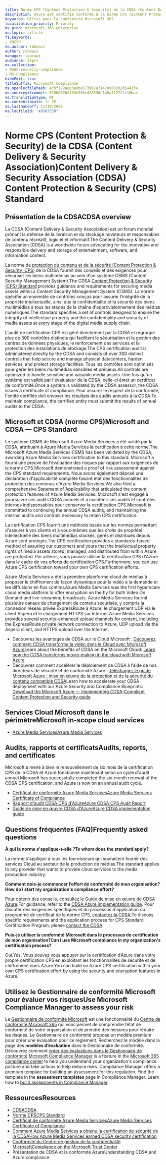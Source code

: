 ```yaml
---
title: Norme CPS (Content Protection & Security) de la CDSA (Content Delivery & Security Association)
description: Azure est certifié conforme à la norme CPS (Content Protection & Security) de la CDSA (Content Delivery & Security Association).
keywords: Offres pour la conformité Microsoft 365
localization_priority: Priority
ms.prod: microsoft-365-enterprise
ms.topic: article
f1.keywords:
- NOCSH
ms.author: robmazz
author: robmazz
manager: laurawi
audience: itpro
ms.collection:
- M365-security-compliance
- MS-Compliance
hideEdit: true
titleSuffix: Microsoft Compliance
ms.openlocfilehash: 4cbf17248b3a9ba573962a7147a9001b2d1442f4
ms.sourcegitcommit: 626b0076d133e588cd28598c149a7f272fc18bae
ms.translationtype: HT
ms.contentlocale: fr-FR
ms.lasthandoff: 11/30/2020
ms.locfileid: "49507330"
---
```

# <a name="content-delivery--security-association-cdsa-content-protection--security-cps-standard"></a><span data-ttu-id="7a47b-104">Norme CPS (Content Protection & Security) de la CDSA (Content Delivery & Security Association)</span><span class="sxs-lookup"><span data-stu-id="7a47b-104">Content Delivery & Security Association (CDSA) Content Protection & Security (CPS) Standard</span></span>

## <a name="cdsa-overview"></a><span data-ttu-id="7a47b-105">Présentation de la CDSA</span><span class="sxs-lookup"><span data-stu-id="7a47b-105">CDSA overview</span></span>

<span data-ttu-id="7a47b-106">La CDSA (Content Delivery & Security Association) est un forum mondial prônant la défense de la livraison et du stockage novateurs et responsables de contenu récréatif, logiciel et informatif.</span><span class="sxs-lookup"><span data-stu-id="7a47b-106">The Content Delivery & Security Association (CDSA) is a worldwide forum advocating for the innovative and responsible delivery and storage of entertainment, software, and information content.</span></span>

<span data-ttu-id="7a47b-107">La norme de [protection du contenu et de la sécurité (Content Protection & Security, CPS)](https://aka.ms/cdsa-standard) de la CDSA fournit des conseils et des exigences pour sécuriser les biens multimédias au sein d'un système CSMS (Content Security Management System).</span><span class="sxs-lookup"><span data-stu-id="7a47b-107">The CDSA [Content Protection & Security (CPS) Standard](https://aka.ms/cdsa-standard) provides guidance and requirements for securing media assets within a Content Security Management System (CSMS).</span></span> <span data-ttu-id="7a47b-108">La norme spécifie un ensemble de contrôles conçus pour assurer l'intégrité de la propriété intellectuelle, ainsi que la confidentialité et la sécurité des biens multimédias à tous les stades de la chaîne d'approvisionnement des médias numériques.</span><span class="sxs-lookup"><span data-stu-id="7a47b-108">The standard specifies a set of controls designed to ensure the integrity of intellectual property and the confidentiality and security of media assets at every stage of the digital media supply chain.</span></span>

<span data-ttu-id="7a47b-109">L'audit de certification CPS est géré directement par la CDSA et regroupe plus de 300 contrôles distincts qui facilitent la sécurisation et la gestion des centres de données physiques, le renforcement des services et la protection des installations de stockage.</span><span class="sxs-lookup"><span data-stu-id="7a47b-109">The CPS certification audit is administered directly by the CDSA and consists of over 300 distinct controls that help secure and manage physical datacenters, harden services, and protect storage facilities.</span></span> <span data-ttu-id="7a47b-110">Tous les contrôles sont optimisés pour gérer les biens multimédias sensibles et précieux.</span><span class="sxs-lookup"><span data-stu-id="7a47b-110">All controls are optimized to handle sensitive and valuable media assets.</span></span> <span data-ttu-id="7a47b-111">Une fois qu'un système est validé par l'évaluateur de la CDSA, celle-ci émet un certificat de conformité.</span><span class="sxs-lookup"><span data-stu-id="7a47b-111">Once a system is validated by the CDSA assessor, the CDSA issues a certificate of compliance.</span></span> <span data-ttu-id="7a47b-112">Pour assurer le respect de la conformité, l'entité certifiée doit envoyer les résultats des audits annuels à la CDSA.</span><span class="sxs-lookup"><span data-stu-id="7a47b-112">To maintain compliance, the certified entity must submit the results of annual audits to the CDSA.</span></span>

## <a name="microsoft-and-cdsa--cps-standard"></a><span data-ttu-id="7a47b-113">Microsoft et CDSA (norme CPS)</span><span class="sxs-lookup"><span data-stu-id="7a47b-113">Microsoft and CDSA — CPS Standard</span></span>

<span data-ttu-id="7a47b-114">Le système CSMS de Microsoft Azure Media Services a été validé par la CDSA, attribuant à Azure Media Services la certification à cette norme.</span><span class="sxs-lookup"><span data-stu-id="7a47b-114">The Microsoft Azure Media Services CSMS has been validated by the CDSA, awarding Azure Media Services certification to this standard.</span></span> <span data-ttu-id="7a47b-115">Microsoft a fourni une preuve de l'évaluation des risques par rapport aux exigences de la norme CPS.</span><span class="sxs-lookup"><span data-stu-id="7a47b-115">Microsoft demonstrated a proof of risk assessment against the CPS standard requirements.</span></span> <span data-ttu-id="7a47b-116">Nous avons également déposé une déclaration d'applicabilité complète faisant état des fonctionnalités de protection des contenus d'Azure Media Services.</span><span class="sxs-lookup"><span data-stu-id="7a47b-116">We also filed a comprehensive Statement of Applicability that articulated the content protection features of Azure Media Services.</span></span> <span data-ttu-id="7a47b-117">Microsoft s'est engagé à poursuivre ses audits CDSA annuels et à maintenir ses audits et contrôles internes indispensables pour conserver la certification CPS.</span><span class="sxs-lookup"><span data-stu-id="7a47b-117">Microsoft is committed to continuing the annual CDSA audits, and maintaining the internal audits and controls necessary to retain CPS certification.</span></span>

<span data-ttu-id="7a47b-118">La certification CPS fournit une méthode basée sur les normes permettant d'assurer à vos clients et à vous-mêmes que les droits de propriété intellectuelle des biens multimédias stockés, gérés et distribués depuis Azure sont protégés.</span><span class="sxs-lookup"><span data-stu-id="7a47b-118">The CPS certification provides a standards-based method of assuring our customers and yours that the intellectual property rights of media assets stored, managed, and distributed from within Azure are protected.</span></span> <span data-ttu-id="7a47b-119">Par ailleurs, vous pouvez utiliser la certification CPS d'Azure dans le cadre de vos efforts de certification CPS.</span><span class="sxs-lookup"><span data-stu-id="7a47b-119">Furthermore, you can use Azure CPS certification toward your own CPS certification efforts.</span></span>

<span data-ttu-id="7a47b-120">Azure Media Services a été la première plateforme cloud de médias à proposer le chiffrement de façon dynamique pour la vidéo à la demande et les diffusions en flux continu.</span><span class="sxs-lookup"><span data-stu-id="7a47b-120">Azure Media Services was the first hyperscale cloud media platform to offer encryption on the fly for both Video On Demand and live-streaming broadcasts.</span></span> <span data-ttu-id="7a47b-121">Azure Media Services fournit plusieurs canaux de chargement de contenu sécurisés, y compris la connexion réseau privée ExpressRoute à Azure, le chargement UDP via le client Aspera et le chargement HTTPS sur Internet.</span><span class="sxs-lookup"><span data-stu-id="7a47b-121">Azure Media Services provides several security-enhanced upload channels for content, including the ExpressRoute private network connection to Azure, UDP upload via the Aspera client, and HTTPS upload over the Internet.</span></span>

- <span data-ttu-id="7a47b-122">Découvrez les avantages de CDSA sur le Cloud Microsoft : [Découvrez comment CDSA transforme la vidéo dans le Cloud avec Microsoft Azure](https://customers.microsoft.com/story/cdsa-nonprofit-azure-sharepoint-office365-mobility-security-en)</span><span class="sxs-lookup"><span data-stu-id="7a47b-122">Learn about the benefits of CDSA on the Microsoft Cloud: [Learn how the CDSA transforms movie-making in the cloud with Microsoft Azure](https://customers.microsoft.com/story/cdsa-nonprofit-azure-sharepoint-office365-mobility-security-en)</span></span>
- <span data-ttu-id="7a47b-123">Découvrez comment accélérer le déploiement de CDSA à l’aide de nos directeurs de sécurité et de conformité Azure : [Télécharger le guide Microsoft Azure : mise en œuvre de la protection et de la sécurité du contenu compatible CDSA](https://gallery.technet.microsoft.com/Azure-Implementing-CDSA-8087c7a2)</span><span class="sxs-lookup"><span data-stu-id="7a47b-123">Learn how to accelerate your CDSA deployment with our Azure Security and Compliance Blueprints: [Download the Microsoft Azure — Implementing CDSA-Compliant Content Protection and Security guide](https://gallery.technet.microsoft.com/Azure-Implementing-CDSA-8087c7a2)</span></span>

## <a name="microsoft-in-scope-cloud-services"></a><span data-ttu-id="7a47b-124">Services Cloud Microsoft dans le périmètre</span><span class="sxs-lookup"><span data-stu-id="7a47b-124">Microsoft in-scope cloud services</span></span>

- [<span data-ttu-id="7a47b-125">Azure Media Services</span><span class="sxs-lookup"><span data-stu-id="7a47b-125">Azure Media Services</span></span>](https://aka.ms/AzureCompliance)

## <a name="audits-reports-and-certificates"></a><span data-ttu-id="7a47b-126">Audits, rapports et certificats</span><span class="sxs-lookup"><span data-stu-id="7a47b-126">Audits, reports, and certificates</span></span>

<span data-ttu-id="7a47b-127">Microsoft a mené à bien le renouvellement de six mois de la certification CPS de la CDSA et Azure fonctionne maintenant selon un cycle d'audit annuel.</span><span class="sxs-lookup"><span data-stu-id="7a47b-127">Microsoft has successfully completed the six-month renewal of the CDSA CPS certification, and Azure is now on an annual audit cycle.</span></span>

- [<span data-ttu-id="7a47b-128">Certificat de conformité Azure Media Services</span><span class="sxs-lookup"><span data-stu-id="7a47b-128">Azure Media Services Certificate of Compliance</span></span>](https://aka.ms/cdsa-cert)
- [<span data-ttu-id="7a47b-129">Rapport d'audit CDSA CPS d'Azure</span><span class="sxs-lookup"><span data-stu-id="7a47b-129">Azure CDSA CPS Audit Report</span></span>](https://aka.ms/AzureCDSACPSAuditReport)
- [<span data-ttu-id="7a47b-130">Guide de mise en œuvre CDSA d'Azure</span><span class="sxs-lookup"><span data-stu-id="7a47b-130">Azure CDSA implementation guide</span></span>](https://aka.ms/AzureCDSAImplementationGuide)

## <a name="frequently-asked-questions"></a><span data-ttu-id="7a47b-131">Questions fréquentes (FAQ)</span><span class="sxs-lookup"><span data-stu-id="7a47b-131">Frequently asked questions</span></span>

<span data-ttu-id="7a47b-132">**À qui la norme s'applique-t-elle ?**</span><span class="sxs-lookup"><span data-stu-id="7a47b-132">**To whom does the standard apply?**</span></span>

<span data-ttu-id="7a47b-133">La norme s'applique à tous les fournisseurs qui souhaitent fournir des services Cloud au secteur de la production de médias.</span><span class="sxs-lookup"><span data-stu-id="7a47b-133">The standard applies to any provider that wants to provide cloud services to the media production industry.</span></span>

<span data-ttu-id="7a47b-134">**Comment dois-je commencer l’effort de conformité de mon organisation?**</span><span class="sxs-lookup"><span data-stu-id="7a47b-134">**How do I start my organization's compliance effort?**</span></span>

<span data-ttu-id="7a47b-135">Pour obtenir des conseils, consultez le [Guide de mise en œuvre de CDSA Azure](https://aka.ms/cdsaprotectsecure).</span><span class="sxs-lookup"><span data-stu-id="7a47b-135">For guidance, refer to the [CDSA Azure implementation guide](https://aka.ms/cdsaprotectsecure).</span></span> <span data-ttu-id="7a47b-136">Pour discuter des exigences spécifiques et du processus d'application du programme de certificat de la norme CPS, [contactez la CDSA](https://go.microsoft.com/fwlink/p/?linkid=2099484).</span><span class="sxs-lookup"><span data-stu-id="7a47b-136">To discuss specific requirements and the application process for CPS Standard Certification Program, please [contact the CDSA](https://go.microsoft.com/fwlink/p/?linkid=2099484).</span></span>

<span data-ttu-id="7a47b-137">**Puis-je utiliser la conformité Microsoft dans le processus de certification de mon organisation?**</span><span class="sxs-lookup"><span data-stu-id="7a47b-137">**Can I use Microsoft compliance in my organization's certification process?**</span></span>

<span data-ttu-id="7a47b-138">Oui.</span><span class="sxs-lookup"><span data-stu-id="7a47b-138">Yes.</span></span> <span data-ttu-id="7a47b-139">Vous pouvez vous appuyer sur la certification d’Azure dans votre propre certification CPS en exploitant les fonctionnalités de sécurité et de chiffrement dans Azure.</span><span class="sxs-lookup"><span data-stu-id="7a47b-139">You can build on Azure CPS certification within your own CPS certification effort by using the security and encryption features in Azure.</span></span>

## <a name="use-microsoft-compliance-manager-to-assess-your-risk"></a><span data-ttu-id="7a47b-140">Utilisez le Gestionnaire de conformité Microsoft pour évaluer vos risques</span><span class="sxs-lookup"><span data-stu-id="7a47b-140">Use Microsoft Compliance Manager to assess your risk</span></span>

<span data-ttu-id="7a47b-p108">Le [Gestionnaire de conformité Microsoft](https://docs.microsoft.com/microsoft-365/compliance/compliance-manager) est une fonctionnalité du [Centre de conformité Microsoft 365](https://docs.microsoft.com/microsoft-365/compliance/microsoft-365-compliance-center) qui vous permet de comprendre l’état de conformité de votre organisation et de prendre des mesures pour réduire les risques. Le Gestionnaire de conformité propose un modèle premium pour créer une évaluation pour ce règlement. Recherchez le modèle dans la page des **modèles d’évaluation** dans le Gestionnaire de conformité. Découvrez comment [créer des évaluations dans le Gestionnaire de conformité](https://docs.microsoft.com/microsoft-365/compliance/compliance-manager-assessments).</span><span class="sxs-lookup"><span data-stu-id="7a47b-p108">[Microsoft Compliance Manager](https://docs.microsoft.com/microsoft-365/compliance/compliance-manager) is a feature in the [Microsoft 365 compliance center](https://docs.microsoft.com/microsoft-365/compliance/microsoft-365-compliance-center) to help you understand your organization's compliance posture and take actions to help reduce risks. Compliance Manager offers a premium template for building an assessment for this regulation. Find the template in the **assessment templates** page in Compliance Manager. Learn how to [build assessments in Compliance Manager](https://docs.microsoft.com/microsoft-365/compliance/compliance-manager-assessments).</span></span>

## <a name="resources"></a><span data-ttu-id="7a47b-145">Ressources</span><span class="sxs-lookup"><span data-stu-id="7a47b-145">Resources</span></span>

- [<span data-ttu-id="7a47b-146">CDSA</span><span class="sxs-lookup"><span data-stu-id="7a47b-146">CDSA</span></span>](https://www.cdsaonline.org/)
- [<span data-ttu-id="7a47b-147">Norme CPS</span><span class="sxs-lookup"><span data-stu-id="7a47b-147">CPS Standard</span></span>](https://aka.ms/cdsa-standard)
- [<span data-ttu-id="7a47b-148">Certificat de conformité Azure Media Services</span><span class="sxs-lookup"><span data-stu-id="7a47b-148">Azure Media Services Certificate of Compliance</span></span>](https://aka.ms/cdsa-cert)
- [<span data-ttu-id="7a47b-149">Comment Azure Media Services a obtenu la certification de sécurité de la CDSA</span><span class="sxs-lookup"><span data-stu-id="7a47b-149">How Azure Media Services earned CDSA security certification</span></span>](https://johndeutscher.com/2015/04/14/how-azure-media-services-earned-cdsa-security-certification/)
- [<span data-ttu-id="7a47b-150">Conformité du Centre de gestion de la confidentialité Microsoft</span><span class="sxs-lookup"><span data-stu-id="7a47b-150">Compliance on the Microsoft Trust Center</span></span>](https://www.microsoft.com/trust-center/compliance/compliance-overview)
- <span data-ttu-id="7a47b-151">Présentation de CDSA et la conformité Azure</span><span class="sxs-lookup"><span data-stu-id="7a47b-151">Understanding CDSA and Azure compliance</span></span>
